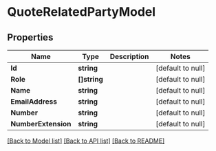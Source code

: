 # QuoteRelatedPartyModel

## Properties
Name | Type | Description | Notes
------------ | ------------- | ------------- | -------------
**Id** | **string** |  | [default to null]
**Role** | **[]string** |  | [default to null]
**Name** | **string** |  | [default to null]
**EmailAddress** | **string** |  | [default to null]
**Number** | **string** |  | [default to null]
**NumberExtension** | **string** |  | [default to null]

[[Back to Model list]](../README.md#documentation-for-models) [[Back to API list]](../README.md#documentation-for-api-endpoints) [[Back to README]](../README.md)

